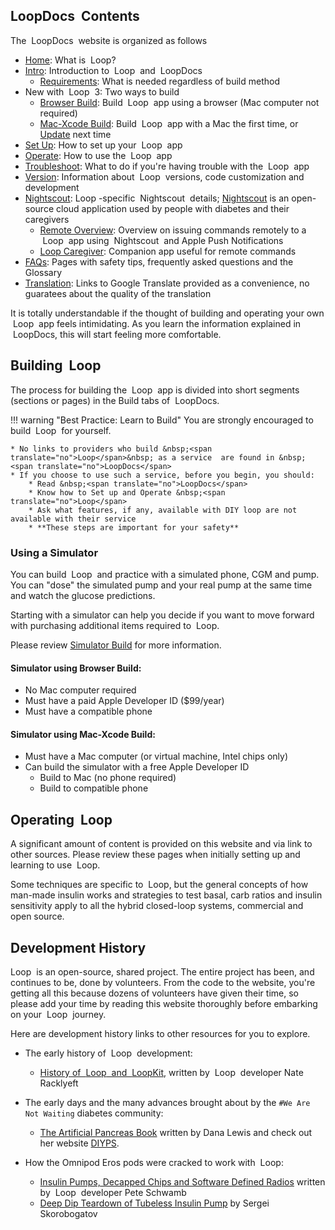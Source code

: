 ## <span translate="no">LoopDocs</span>&nbsp; Contents

The &nbsp;<span translate="no">LoopDocs</span>&nbsp; website is organized as follows

* [Home](../index.md): What is &nbsp;<span translate="no">Loop</span>?
* [Intro](overview-intro.md): Introduction to &nbsp;<span translate="no">Loop</span>&nbsp; and &nbsp;<span translate="no">LoopDocs</span>
    * [Requirements](requirements.md): What is needed regardless of build method
* New with &nbsp;<span translate="no">Loop</span>&nbsp; 3: Two ways to build
    * [Browser Build](../gh-actions/gh-overview.md): Build &nbsp;<span translate="no">Loop</span>&nbsp; app using a browser (Mac computer not required)
    * [Mac-Xcode Build](../build/overview.md): Build &nbsp;<span translate="no">Loop</span>&nbsp; app with a Mac the first time, or [Update](../build/updating.md) next time
* [Set Up](../operation/overview.md): How to set up your &nbsp;<span translate="no">Loop</span>&nbsp; app
* [Operate](../operation/loop/open-loop.md): How to use the &nbsp;<span translate="no">Loop</span>&nbsp; app
* [Troubleshoot](../troubleshooting/overview.md): What to do if you're having trouble with the &nbsp;<span translate="no">Loop</span>&nbsp; app
* [Version](../version/overview-version.md): Information about &nbsp;<span translate="no">Loop</span>&nbsp; versions, code customization and development
* [<span translate="no">Nightscout</span>](../nightscout/overview.md): <span translate="no">Loop</span>&nbsp;-specific &nbsp;<span translate="no">Nightscout</span>&nbsp; details; [<span translate="no">Nightscout</span>](https://nightscout.github.io/) is an open-source cloud application used by people with diabetes and their caregivers
    * [Remote Overview](../nightscout/remote-overview.md): Overview on issuing commands remotely to a &nbsp;<span translate="no">Loop</span>&nbsp; app using &nbsp;<span translate="no">Nightscout</span>&nbsp; and Apple Push Notifications
    * [Loop Caregiver](../nightscout/loop-caregiver.md): Companion app useful for remote commands
* [FAQs](../faqs/overview-faqs.md): Pages with safety tips, frequently asked questions and the Glossary
* [Translation](../translate.md): Links to Google Translate provided as a convenience, no guaratees about the quality of the translation

It is totally understandable if the thought of building and operating your own &nbsp;<span translate="no">Loop</span>&nbsp; app feels intimidating. As you learn the information explained in &nbsp;<span translate="no">LoopDocs</span>, this will start feeling more comfortable.


## Building &nbsp;<span translate="no">Loop</span>

The process for building the &nbsp;<span translate="no">Loop</span>&nbsp; app is divided into short segments (sections or pages) in the Build tabs of &nbsp;<span translate="no">LoopDocs</span>.

!!! warning "Best Practice: Learn to Build"
    You are strongly encouraged to build &nbsp;<span translate="no">Loop</span>&nbsp; for yourself.

    * No links to providers who build &nbsp;<span translate="no">Loop</span>&nbsp; as a service  are found in &nbsp;<span translate="no">LoopDocs</span>
    * If you choose to use such a service, before you begin, you should:
        * Read &nbsp;<span translate="no">LoopDocs</span>
        * Know how to Set up and Operate &nbsp;<span translate="no">Loop</span>
        * Ask what features, if any, available with DIY loop are not available with their service
        * **These steps are important for your safety**

### Using a Simulator

You can build &nbsp;<span translate="no">Loop</span>&nbsp; and practice with a simulated phone, CGM and  pump. You can "dose" the simulated pump and your real pump at the same time and watch the glucose predictions.

Starting with a simulator can help you decide if you want to move forward with purchasing additional items required to &nbsp;<span translate="no">Loop</span>.

Please review [Simulator Build](../version/simulator.md) for more information.

#### Simulator using Browser Build:

* No Mac computer required
* Must have a paid Apple Developer ID ($99/year)
* Must have a compatible phone

#### Simulator using Mac-Xcode Build:

* Must have a Mac computer (or virtual machine, Intel chips only)
* Can build the simulator with a free Apple Developer ID
    * Build to Mac (no phone required)
    * Build to compatible phone

## Operating &nbsp;<span translate="no">Loop</span>

A significant amount of content is provided on this website and via link to other sources. Please review these pages when initially setting up and learning to use &nbsp;<span translate="no">Loop</span>.

Some techniques are specific to &nbsp;<span translate="no">Loop</span>, but the general concepts of how man-made insulin works and strategies to test basal, carb ratios and insulin sensitivity apply to all the hybrid closed-loop systems, commercial and open source.

## Development History

<span translate="no">Loop</span>&nbsp; is an open-source, shared project. The entire project has been, and continues to be, done by volunteers. From the code to the website, you're getting all this because dozens of volunteers have given their time, so please add your time by reading this website thoroughly before embarking on your &nbsp;<span translate="no">Loop</span>&nbsp; journey.

Here are development history links to other resources for you to explore.

* The early history of &nbsp;<span translate="no">Loop</span>&nbsp; development:
    * [History of &nbsp;<span translate="no">Loop</span>&nbsp; and &nbsp;<span translate="no">LoopKit</span>](https://medium.com/@loudnate/the-history-of-loop-and-loopkit-59b3caf13805), written by &nbsp;<span translate="no">Loop</span>&nbsp; developer Nate Racklyeft

* The early days and the many advances brought about by the `#We Are Not Waiting` diabetes community:
    * [The Artificial Pancreas Book](https://www.artificialpancreasbook.com/) written by Dana Lewis and check out her website [DIYPS](https://diyps.org).

* How the Omnipod Eros pods were cracked to work with &nbsp;<span translate="no">Loop</span>:
    * [Insulin Pumps, Decapped Chips and Software Defined Radios](https://medium.com/@ps2) written by &nbsp;<span translate="no">Loop</span>&nbsp; developer Pete Schwamb
    * [Deep Dip Teardown of Tubeless Insulin Pump](https://arxiv.org/ftp/arxiv/papers/1709/1709.06026.pdf) by Sergei Skorobogatov
